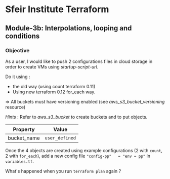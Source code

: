 # Sfeir Institute Terraform

## Module-3b: Interpolations, looping and conditions

### Objective

As a user, I would like to push 2 configurations files in cloud storage in order to create VMs using *startup-script-url*.

Do it using :

* the old way (using count terraform 0.11)
* Using new terraform 0.12 for\_each way.

=> All buckets must have versioning enabled (see *aws_s3_bucket_versioning* resource)

*Hints* : Refer to *aws_s3_bucket* to create buckets and to put objects. 

| Property | Value |
| - | - |
| bucket\_name | `user_defined` |

Once the 4 objects are created using example configurations (2 with `count`, 2 with `for_each`), add a new config file `"config-pp"   = "env = pp"` in `variables.tf`.

What's happened when you run `terraform plan` again ?
